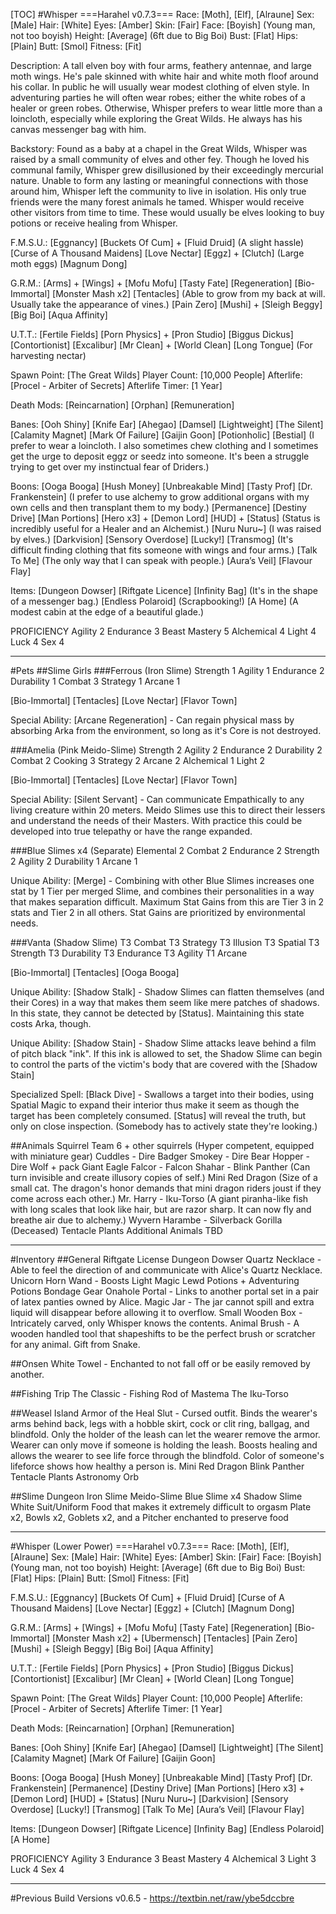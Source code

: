 [TOC]
#Whisper
===Harahel v0.7.3===
Race: [Moth], [Elf], [Alraune]
Sex: [Male]
Hair: [White]
Eyes: [Amber]
Skin: [Fair]
Face: [Boyish] (Young man, not too boyish)
Height: [Average] (6ft due to Big Boi)
Bust: [Flat]
Hips: [Plain]
Butt: [Smol]
Fitness: [Fit]

Description: A tall elven boy with four arms, feathery antennae, and large moth wings. He's pale skinned with white hair and white moth floof around his collar. In public he will usually wear modest clothing of elven style. In adventuring parties he will often wear robes; either the white robes of a healer or green robes. Otherwise, Whisper prefers to wear little more than a loincloth, especially while exploring the Great Wilds. He always has his canvas messenger bag with him.

Backstory: Found as a baby at a chapel in the Great Wilds, Whisper was raised by a small community of elves and other fey. Though he loved his communal family, Whisper grew disillusioned by their exceedingly mercurial nature. Unable to form any lasting or meaningful connections with those around him, Whisper left the community to live in isolation. His only true friends were the many forest animals he tamed. Whisper would receive other visitors from time to time. These would usually be elves looking to buy potions or receive healing from Whisper.

F.M.S.U.:
[Eggnancy]
[Buckets Of Cum] + [Fluid Druid] (A slight hassle)
[Curse of A Thousand Maidens]
[Love Nectar]
[Eggz] + [Clutch] (Large moth eggs)
[Magnum Dong]

G.R.M.:
[Arms] + [Wings] + [Mofu Mofu]
[Tasty Fate]
[Regeneration]
[Bio-Immortal]
[Monster Mash x2]
[Tentacles] (Able to grow from my back at will. Usually take the appearance of vines.)
[Pain Zero]
[Mushi] + [Sleigh Beggy]
[Big Boi]
[Aqua Affinity]

U.T.T.:
[Fertile Fields]
[Porn Physics] + [Pron Studio]
[Biggus Dickus]
[Contortionist]
[Excalibur]
[Mr Clean] + [World Clean]
[Long Tongue] (For harvesting nectar)

Spawn Point: [The Great Wilds]
Player Count: [10,000 People]
Afterlife: [Procel - Arbiter of Secrets]
Afterlife Timer: [1 Year]

Death Mods:
[Reincarnation]
[Orphan]
[Remuneration]

Banes:
[Ooh Shiny]
[Knife Ear]
[Ahegao]
[Damsel]
[Lightweight]
[The Silent]
[Calamity Magnet]
[Mark Of Failure]
[Gaijin Goon]
[Potionholic]
[Bestial] (I prefer to wear a loincloth. I also sometimes chew clothing and I sometimes get the urge to deposit eggz or seedz into someone. It's been a struggle trying to get over my instinctual fear of Driders.)

Boons:
[Ooga Booga]
[Hush Money]
[Unbreakable Mind]
[Tasty Prof]
[Dr. Frankenstein] (I prefer to use alchemy to grow additional organs with my own cells and then transplant them to my body.)
[Permanence]
[Destiny Drive]
[Man Portions]
[Hero x3] + [Demon Lord]
[HUD] + [Status] (Status is incredibly useful for a Healer and an Alchemist.)
[Nuru Nuru~] (I was raised by elves.)
[Darkvision]
[Sensory Overdose]
[Lucky!]
[Transmog] (It's difficult finding clothing that fits someone with wings and four arms.)
[Talk To Me] (The only way that I can speak with people.)
[Aura’s Veil]
[Flavour Flay]

Items:
[Dungeon Dowser]
[Riftgate Licence]
[Infinity Bag] (It's in the shape of a messenger bag.)
[Endless Polaroid] (Scrapbooking!)
[A Home] (A modest cabin at the edge of a beautiful glade.)

PROFICIENCY
Agility 2
Endurance 3
Beast Mastery 5
Alchemical 4
Light 4
Luck 4
Sex 4


***

#Pets
##Slime Girls
###Ferrous (Iron Slime)
Strength 1
Agility 1
Endurance 2
Durability 1
Combat 3
Strategy 1
Arcane 1

[Bio-Immortal]
[Tentacles]
[Love Nectar]
[Flavor Town]

Special Ability: [Arcane Regeneration] - Can regain physical mass by absorbing Arka from the environment, so long as it's Core is not destroyed.

###Amelia (Pink Meido-Slime)
Strength 2
Agility 2
Endurance 2
Durability 2
Combat 2
Cooking 3
Strategy 2
Arcane 2
Alchemical 1
Light 2

[Bio-Immortal]
[Tentacles]
[Love Nectar]
[Flavor Town]

Special Ability: [Silent Servant] - Can communicate Empathically to any living creature within 20 meters. Meido Slimes use this to direct their lessers and understand the needs of their Masters. With practice this could be developed into true telepathy or have the range expanded.

###Blue Slimes x4 (Separate)
Elemental 2
Combat 2
Endurance 2
Strength 2
Agility 2
Durability 1
Arcane 1

Unique Ability: [Merge] - Combining with other Blue Slimes increases one stat by 1 Tier per merged Slime, and combines their personalities in a way that makes separation difficult. Maximum Stat Gains from this are Tier 3 in 2 stats and Tier 2 in all others. Stat Gains are prioritized by environmental needs.

###Vanta (Shadow Slime)
T3 Combat
T3 Strategy
T3 Illusion
T3 Spatial
T3 Strength
T3 Durability
T3 Endurance
T3 Agility
T1 Arcane

[Bio-Immortal]
[Tentacles]
[Ooga Booga]

Unique Ability: [Shadow Stalk] - Shadow Slimes can flatten themselves (and their Cores) in a way that makes them seem like mere patches of shadows. In this state, they cannot be detected by [Status]. Maintaining this state costs Arka, though.

Unique Ability: [Shadow Stain] - Shadow Slime attacks leave behind a film of pitch black "ink". If this ink is allowed to set, the Shadow Slime can begin to control the parts of the victim's body that are covered with the [Shadow Stain]

Specialized Spell: [Black Dive] - Swallows a target into their bodies, using Spatial Magic to expand their interior thus make it seem as though the target has been completely consumed. [Status] will reveal the truth, but only on close inspection. (Somebody has to actively state they're looking.)

##Animals
Squirrel Team 6 + other squirrels (Hyper competent, equipped with miniature gear)
Cuddles - Dire Badger
Smokey - Dire Bear
Hopper - Dire Wolf + pack
Giant Eagle
Falcor - Falcon
Shahar - Blink Panther (Can turn invisible and create illusory copies of self.)
Mini Red Dragon (Size of a small cat. The dragon's honor demands that mini dragon riders joust if they come across each other.)
Mr. Harry - Iku-Torso (A giant piranha-like fish with long scales that look like hair, but are razor sharp. It can now fly and breathe air due to alchemy.)
Wyvern
Harambe - Silverback Gorilla (Deceased)
Tentacle Plants
Additional Animals TBD


***

#Inventory
##General
Riftgate License
Dungeon Dowser
Quartz Necklace - Able to feel the direction of and communicate with Alice's Quartz Necklace.
Unicorn Horn Wand - Boosts Light Magic
Lewd Potions + Adventuring Potions
Bondage Gear
Onahole Portal - Links to another portal set in a pair of latex panties owned by Alice.
Magic Jar - The jar cannot spill and extra liquid will disappear before allowing it to overflow.
Small Wooden Box - Intricately carved, only Whisper knows the contents.
Animal Brush - A wooden handled tool that shapeshifts to be the perfect brush or scratcher for any animal. Gift from Snake.

##Onsen
White Towel - Enchanted to not fall off or be easily removed by another.

##Fishing Trip
The Classic - Fishing Rod of Mastema
The Iku-Torso

##Weasel Island
Armor of the Heal Slut - Cursed outfit. Binds the wearer's arms behind back, legs with a hobble skirt, cock or clit ring, ballgag, and blindfold. Only the holder of the leash can let the wearer remove the armor. Wearer can only move if someone is holding the leash. Boosts healing and allows the wearer to see life force through the blindfold. Color of someone's lifeforce shows how healthy a person is.
Mini Red Dragon
Blink Panther
Tentacle Plants
Astronomy Orb

##Slime Dungeon
Iron Slime
Meido-Slime
Blue Slime x4
Shadow Slime
White Suit/Uniform
Food that makes it extremely difficult to orgasm
Plate x2, Bowls x2, Goblets x2, and a Pitcher enchanted to preserve food


***

#Whisper (Lower Power)
===Harahel v0.7.3===
Race: [Moth], [Elf], [Alraune]
Sex: [Male]
Hair: [White]
Eyes: [Amber]
Skin: [Fair]
Face: [Boyish] (Young man, not too boyish)
Height: [Average] (6ft due to Big Boi)
Bust: [Flat]
Hips: [Plain]
Butt: [Smol]
Fitness: [Fit]

F.M.S.U.:
[Eggnancy]
[Buckets Of Cum] + [Fluid Druid]
[Curse of A Thousand Maidens]
[Love Nectar]
[Eggz] + [Clutch]
[Magnum Dong]

G.R.M.:
[Arms] + [Wings] + [Mofu Mofu]
[Tasty Fate]
[Regeneration]
[Bio-Immortal]
[Monster Mash x2] + [Ubermensch]
[Tentacles]
[Pain Zero]
[Mushi] + [Sleigh Beggy]
[Big Boi]
[Aqua Affinity]

U.T.T.:
[Fertile Fields]
[Porn Physics] + [Pron Studio]
[Biggus Dickus]
[Contortionist]
[Excalibur]
[Mr Clean] + [World Clean]
[Long Tongue]

Spawn Point: [The Great Wilds]
Player Count: [10,000 People]
Afterlife: [Procel - Arbiter of Secrets]
Afterlife Timer: [1 Year]

Death Mods:
[Reincarnation]
[Orphan]
[Remuneration]

Banes:
[Ooh Shiny]
[Knife Ear]
[Ahegao]
[Damsel]
[Lightweight]
[The Silent]
[Calamity Magnet]
[Mark Of Failure]
[Gaijin Goon]

Boons:
[Ooga Booga]
[Hush Money]
[Unbreakable Mind]
[Tasty Prof]
[Dr. Frankenstein]
[Permanence]
[Destiny Drive]
[Man Portions]
[Hero x3] + [Demon Lord]
[HUD] + [Status]
[Nuru Nuru~]
[Darkvision]
[Sensory Overdose]
[Lucky!]
[Transmog] 
[Talk To Me]
[Aura’s Veil]
[Flavour Flay]

Items:
[Dungeon Dowser]
[Riftgate Licence]
[Infinity Bag]
[Endless Polaroid]
[A Home] 

PROFICIENCY
Agility 3
Endurance 3
Beast Mastery 4
Alchemical 3
Light 3
Luck 4
Sex 4


***

#Previous Build Versions
v0.6.5 - https://textbin.net/raw/ybe5dccbre
